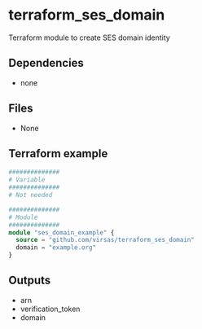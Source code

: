 # terraform_ses_domain

Terraform module to create SES domain identity

##  Dependencies

- none

## Files

- None

## Terraform example

``` terraform
##############
# Variable
##############
# Not needed

##############
# Module
##############
module "ses_domain_example" {
  source = "github.com/virsas/terraform_ses_domain"
  domain = "example.org"
}
```

## Outputs

- arn
- verification_token
- domain